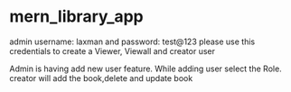 # mern_library_app

admin username: laxman and password: test@123
please use this credentials to create a Viewer, Viewall and creator user

Admin is having add new user feature.
While adding user select the Role.
creator will add the book,delete and update book
